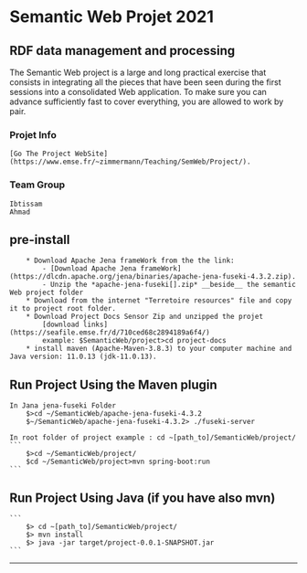 # Semantic Web Projet 2021

## RDF data management and processing

The Semantic Web project is a large and long practical exercise that consists in integrating all the pieces that have been seen during the first sessions into a consolidated Web application. To make sure you can advance sufficiently fast to cover everything, you are allowed to work by pair.

### Projet Info

    [Go The Project WebSite](https://www.emse.fr/~zimmermann/Teaching/SemWeb/Project/).

### Team Group

    Ibtissam
    Ahmad

## pre-install

```
    * Download Apache Jena frameWork from the the link:
        - [Download Apache Jena frameWork](https://dlcdn.apache.org/jena/binaries/apache-jena-fuseki-4.3.2.zip).
        - Unzip the *apache-jena-fuseki[].zip* __beside__ the semantic Web project folder
    * Download from the internet "Terretoire resources" file and copy it to project root folder.
    * Download Project Docs Sensor Zip and unzipped the projet
        [download links](https://seafile.emse.fr/d/710ced68c2894189a6f4/)
        example: $SemanticWeb/project>cd project-docs
    * install maven (Apache-Maven-3.8.3) to your computer machine and Java version: 11.0.13 (jdk-11.0.13).
```

## Run Project Using the Maven plugin

    In Jana jena-fuseki Folder
        $>cd ~/SemanticWeb/apache-jena-fuseki-4.3.2
        $~/SemanticWeb/apache-jena-fuseki-4.3.2> ./fuseki-server

    In root folder of project example : cd ~[path_to]/SemanticWeb/project/
    ```
        $>cd ~/SemanticWeb/project/
        $cd ~/SemanticWeb/project>mvn spring-boot:run
    ```

## Run Project Using Java (if you have also mvn)

    ```
        $> cd ~[path_to]/SemanticWeb/project/
        $> mvn install
        $> java -jar target/project-0.0.1-SNAPSHOT.jar
    ```

---
